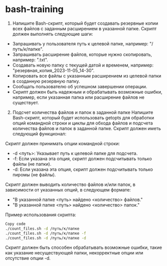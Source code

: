 # bash-training
1. Напишите Bash-скрипт, который будет создавать резервные копии всех файлов с заданным расширением в указанной папке. Скрипт должен выполнять следующие шаги:

* Запрашивать у пользователя путь к целевой папке, например: "/путь/к/папке".
* Запрашивать расширение файлов, которые нужно скопировать, например: ".txt".
* Создавать новую папку с текущей датой и временем, например: "резервная_копия_2023-11-05_14-30".
* Копировать все файлы с указанным расширением из целевой папки в созданную резервную папку.
* Сообщать пользователю об успешном завершении операции.
* Скрипт должен быть надежным и обрабатывать возможные ошибки, например, если указанная папка или расширение файлов не существует.

2. Подсчет количества файлов и папок в заданной папке
Напишите Bash-скрипт, который будет использовать getopts для обработки опций командной строки и циклы для обхода файлов и подсчета количества файлов и папок в заданной папке. Скрипт должен иметь следующий функционал:

Скрипт должен принимать опции командной строки:
* -d <путь>: Указывает путь к целевой папке для подсчета.
* -f: Если указана эта опция, скрипт должен подсчитывать только файлы (не папки).
* -d: Если указана эта опция, скрипт должен подсчитывать только пиромы (не файлы).

Скрипт должен выводить количество файлов и/или папок, в зависимости от указанных опций, в следующем формате:

* "В указанной папке <путь> найдено <количество> файлов."
* "В указанной папке <путь> найдено <количество> папок."

Пример использования скрипта:

```bash
Copy code
./count_files.sh -d /путь/к/папке
./count_files.sh -d /путь/к/папке -f
./count_files.sh -d /путь/к/папке -d
```
Скрипт должен быть способен обрабатывать возможные ошибки, такие как указание несуществующей папки, некорректные опции или отсутствие опции -d.
